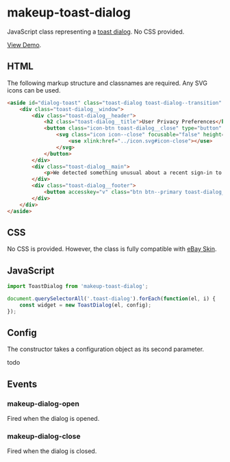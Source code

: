 # makeup-toast-dialog

JavaScript class representing a [toast dialog](https://ebay.gitbook.io/mindpatterns/messaging/toast-dialog). No CSS provided.

[View Demo](https://makeup.github.io/makeup-js/makeup-toast-dialog/index.html).

## HTML

The following markup structure and classnames are required. Any SVG icons can be used.

```html
<aside id="dialog-toast" class="toast-dialog toast-dialog--transition" role="dialog" aria-label="Notification" aria-live="polite" aria-modal="false" hidden>
    <div class="toast-dialog__window">
        <div class="toast-dialog__header">
            <h2 class="toast-dialog__title">User Privacy Preferences</h2>
            <button class="icon-btn toast-dialog__close" type="button" aria-label="Close notification dialog">
                <svg class="icon icon--close" focusable="false" height="24" width="24">
                    <use xlink:href="../icon.svg#icon-close"></use>
                </svg>
            </button>
        </div>
        <div class="toast-dialog__main">
            <p>We detected something unusual about a recent sign-in to your eBay account. To help keep you safe, we recommend you change the password.</p>
        </div>
        <div class="toast-dialog__footer">
            <button accesskey="v" class="btn btn--primary toast-dialog__cta">View Account</button>
        </div>
    </div>
</aside>
```

## CSS

No CSS is provided. However, the class is fully compatible with [eBay Skin](https://ebay.github.io/skin/#toast-dialog).

## JavaScript

```js
import ToastDialog from 'makeup-toast-dialog';

document.querySelectorAll('.toast-dialog').forEach(function(el, i) {
    const widget = new ToastDialog(el, config);
});
```

## Config

The constructor takes a configuration object as its second parameter.

todo

## Events

### makeup-dialog-open

Fired when the dialog is opened.

### makeup-dialog-close

Fired when the dialog is closed.
